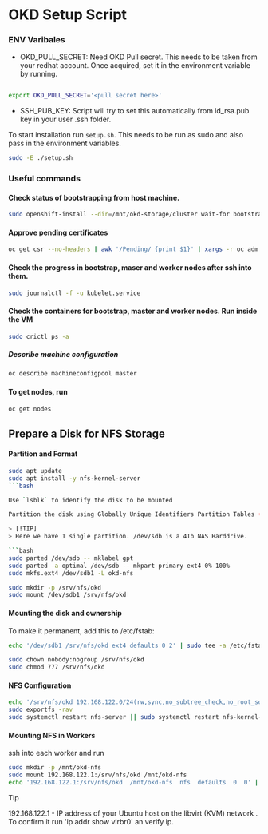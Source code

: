 # OKD Setup Script

### ENV Varibales

- OKD_PULL_SECRET: Need OKD Pull secret. This needs to be taken from your redhat account. Once acquired, set it in the environment variable by running.

```bash

export OKD_PULL_SECRET='<pull secret here>'

```

- SSH_PUB_KEY: Script will try to set this automatically from id_rsa.pub key in your user .ssh folder.

To start installation run `setup.sh`. This needs to be run as sudo and also pass in the environment variables.

```bash
sudo -E ./setup.sh

```

### Useful commands

#### Check status of bootstrapping from host machine.

```bash
sudo openshift-install --dir=/mnt/okd-storage/cluster wait-for bootstrap-complete --log-level=info
```

#### Approve pending certificates

```bash
oc get csr --no-headers | awk '/Pending/ {print $1}' | xargs -r oc adm certificate approve
```

#### Check the progress in bootstrap, maser and worker nodes after ssh into them.

```bash
sudo journalctl -f -u kubelet.service
```

#### Check the containers for bootstrap, master and worker nodes. Run inside the VM

```bash
sudo crictl ps -a
```

##### Describe machine configuration

```bash
oc describe machineconfigpool master
```

#### To get nodes, run

```bash
oc get nodes
```

## Prepare a Disk for NFS Storage

#### Partition and Format

````bash
sudo apt update
sudo apt install -y nfs-kernel-server
```bash

Use `lsblk` to identify the disk to be mounted

Partition the disk using Globally Unique Identifiers Partition Tables (GPT) Format. With GPT, you get up to 128 partitions by default and can choose to have many more.Once partitioned it needs to be formatted.

> [!TIP]
> Here we have 1 single partition. /dev/sdb is a 4Tb NAS Harddrive.

```bash
sudo parted /dev/sdb -- mklabel gpt
sudo parted -a optimal /dev/sdb -- mkpart primary ext4 0% 100%
sudo mkfs.ext4 /dev/sdb1 -L okd-nfs

sudo mkdir -p /srv/nfs/okd
sudo mount /dev/sdb1 /srv/nfs/okd
````

#### Mounting the disk and ownership

To make it permanent, add this to /etc/fstab:

```bash
echo '/dev/sdb1 /srv/nfs/okd ext4 defaults 0 2' | sudo tee -a /etc/fstab

sudo chown nobody:nogroup /srv/nfs/okd
sudo chmod 777 /srv/nfs/okd
```

#### NFS Configuration

```bash
echo '/srv/nfs/okd 192.168.122.0/24(rw,sync,no_subtree_check,no_root_squash)' | sudo tee -a /etc/exports
sudo exportfs -rav
sudo systemctl restart nfs-server || sudo systemctl restart nfs-kernel-server
```

#### Mounting NFS in Workers

ssh into each worker and run

```bash
sudo mkdir -p /mnt/okd-nfs
sudo mount 192.168.122.1:/srv/nfs/okd /mnt/okd-nfs
echo '192.168.122.1:/srv/nfs/okd  /mnt/okd-nfs  nfs  defaults  0  0' | sudo tee -a /etc/fstab
```

> [!TIP]
> 192.168.122.1 - IP address of your Ubuntu host on the libvirt (KVM) network . To confirm it run 'ip addr show virbr0' an verify ip.
